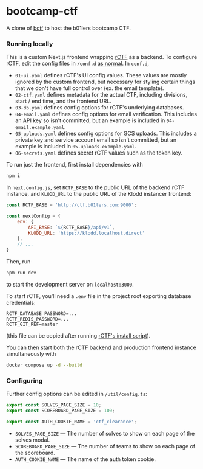 # bootcamp-ctf

A clone of [bctf](https://github.com/ky28059/bctf) to host the b01lers bootcamp CTF.

### Running locally

This is a custom Next.js frontend wrapping [rCTF](https://rctf.redpwn.net/) as a backend. To configure rCTF, edit the
config files in `/conf.d` [as normal](https://rctf.redpwn.net/configuration/). In `conf.d`,

- `01-ui.yaml` defines rCTF's UI config values. These values are mostly ignored by the custom frontend, but necessary
for styling certain things that we don't have full control over (ex. the email template).
- `02-ctf.yaml` defines metadata for the actual CTF, including divisions, start / end time, and the frontend URL.
- `03-db.yaml` defines config options for rCTF's underlying databases.
- `04-email.yaml` defines config options for email verification. This includes an API key so isn't committed, but an
example is included in `04-email.example.yaml`.
- `05-uploads.yaml` defines config options for GCS uploads. This includes a private key and service account email so
isn't committed, but an example is included in `05-uploads.example.yaml`.
- `06-secrets.yaml` defines secret rCTF values such as the token key.

To run just the frontend, first install dependencies with
```bash
npm i
```
In `next.config.js`, set `RCTF_BASE` to the public URL of the backend rCTF instance, and `KLODD_URL` to the public URL of
the Klodd instancer frontend:
```js
const RCTF_BASE = 'http://ctf.b01lers.com:9000';

const nextConfig = {
    env: {
        API_BASE: `${RCTF_BASE}/api/v1`,
        KLODD_URL: 'https://klodd.localhost.direct'
    },
    // ...
}
```
Then, run
```bash
npm run dev
```
to start the development server on `localhost:3000`.

To start rCTF, you'll need a `.env` file in the project root exporting database credentials:
```env
RCTF_DATABASE_PASSWORD=...
RCTF_REDIS_PASSWORD=...
RCTF_GIT_REF=master
```
(this file can be copied after running [rCTF's install script](https://rctf.redpwn.net/installation/)).

You can then start both the rCTF backend and production frontend instance simultaneously with
```bash
docker compose up -d --build
```

### Configuring
Further config options can be edited in `/util/config.ts`:
```ts
export const SOLVES_PAGE_SIZE = 10;
export const SCOREBOARD_PAGE_SIZE = 100;

export const AUTH_COOKIE_NAME = 'ctf_clearance';
```
- `SOLVES_PAGE_SIZE` — The number of solves to show on each page of the solves modal.
- `SCOREBOARD_PAGE_SIZE` — The number of teams to show on each page of the scoreboard.
- `AUTH_COOKIE_NAME` — The name of the auth token cookie.
